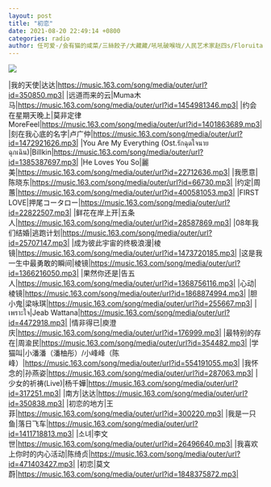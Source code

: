 ```yaml
---
layout: post
title: "初恋"
date: 2021-08-20 22:49:14 +0800
categories: radio
author: 任可爱-/会有猫的咸菜/三絲餃子/大藏藏/吼吼破喉咙/人民艺术家赵四s/FloruitaShow/話都说不清楚-/cidgur
---
```

![]({{site.baseurl}}/images/cover_20210820.jpg)

|我的天使|达达|https://music.163.com/song/media/outer/url?id=350850.mp3|
|远道而来的云|Muma木马|https://music.163.com/song/media/outer/url?id=1454981346.mp3|
|约会在星期天晚上|莫非定律MoreFeel|https://music.163.com/song/media/outer/url?id=1401863689.mp3|
|刻在我心底的名字|卢广仲|https://music.163.com/song/media/outer/url?id=1472921626.mp3|
|You Are My Everything (Ost.รักฉุดใจนายฉุกเฉิน)|Billkin|https://music.163.com/song/media/outer/url?id=1385387697.mp3|
|He Loves You So|麗美|https://music.163.com/song/media/outer/url?id=22712636.mp3|
|我愿意|陈晓东|https://music.163.com/song/media/outer/url?id=66730.mp3|
|约定|周蕙|https://music.163.com/song/media/outer/url?id=400581053.mp3|
|FIRST LOVE|押尾コータロー|https://music.163.com/song/media/outer/url?id=22822507.mp3|
|鲜花在岸上开|五条人|https://music.163.com/song/media/outer/url?id=28587869.mp3|
|08年我们结婚|逃跑计划|https://music.163.com/song/media/outer/url?id=25707147.mp3|
|成为彼此宇宙的终极浪漫|棱镜|https://music.163.com/song/media/outer/url?id=1473720185.mp3|
|这是我一生中最勇敢的瞬间|棱镜|https://music.163.com/song/media/outer/url?id=1366216050.mp3|
|果然你还是|告五人|https://music.163.com/song/media/outer/url?id=1368756116.mp3|
|心动|棱镜|https://music.163.com/song/media/outer/url?id=1868874994.mp3|
|胆小鬼|梁咏琪|https://music.163.com/song/media/outer/url?id=255667.mp3|
|เพราะใจ|Jeab Wattana|https://music.163.com/song/media/outer/url?id=4472918.mp3|
|情非得已|庾澄庆|https://music.163.com/song/media/outer/url?id=176999.mp3|
|最特别的存在|周渝民|https://music.163.com/song/media/outer/url?id=354482.mp3|
|学猫叫|小潘潘（潘柚彤）/小峰峰（陈峰）|https://music.163.com/song/media/outer/url?id=554191055.mp3|
|我怀念的|孙燕姿|https://music.163.com/song/media/outer/url?id=287063.mp3|
|少女的祈祷(Live)|杨千嬅|https://music.163.com/song/media/outer/url?id=317251.mp3|
|南方|达达|https://music.163.com/song/media/outer/url?id=350838.mp3|
|初恋的地方|王菲|https://music.163.com/song/media/outer/url?id=300220.mp3|
|我是一只鱼|落日飞车|https://music.163.com/song/media/outer/url?id=1411718813.mp3|
|소녀|李文世|https://music.163.com/song/media/outer/url?id=26496640.mp3|
|我喜欢上你时的内心活动|陈绮贞|https://music.163.com/song/media/outer/url?id=471403427.mp3|
|初恋|莫文蔚|https://music.163.com/song/media/outer/url?id=1848375872.mp3|

